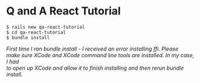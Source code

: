 # Q and A React Tutorial

```
$ rails new qa-react-tutorial
$ cd qa-react-tutorial
$ bundle install
```

*First time I ran bundle install - I received an error installing ffi. Please  
make sure XCode and XCode command line tools are installed. In my case, I had  
to open up XCode and allow it to finish installing and then rerun bundle
install.*
